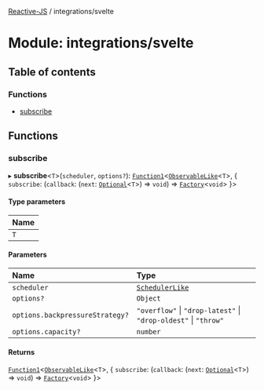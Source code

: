 [Reactive-JS](../README.md) / integrations/svelte

# Module: integrations/svelte

## Table of contents

### Functions

- [subscribe](integrations_svelte.md#subscribe)

## Functions

### subscribe

▸ **subscribe**<`T`\>(`scheduler`, `options?`): [`Function1`](functions.md#function1)<[`ObservableLike`](../interfaces/types.ObservableLike.md)<`T`\>, { `subscribe`: (`callback`: (`next`: [`Optional`](functions.md#optional)<`T`\>) => `void`) => [`Factory`](functions.md#factory)<`void`\>  }\>

#### Type parameters

| Name |
| :------ |
| `T` |

#### Parameters

| Name | Type |
| :------ | :------ |
| `scheduler` | [`SchedulerLike`](../interfaces/types.SchedulerLike.md) |
| `options?` | `Object` |
| `options.backpressureStrategy?` | ``"overflow"`` \| ``"drop-latest"`` \| ``"drop-oldest"`` \| ``"throw"`` |
| `options.capacity?` | `number` |

#### Returns

[`Function1`](functions.md#function1)<[`ObservableLike`](../interfaces/types.ObservableLike.md)<`T`\>, { `subscribe`: (`callback`: (`next`: [`Optional`](functions.md#optional)<`T`\>) => `void`) => [`Factory`](functions.md#factory)<`void`\>  }\>
